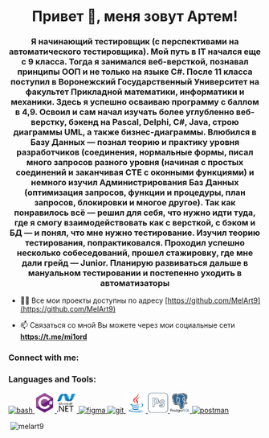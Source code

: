 <h1 align="center">Привет 👋, меня зовут Артем!</h1>
<h3 align="center">Я начинающий тестировщик (с перспективами на автоматического тестировщика). Мой путь в IT начался еще с 9 класса. Тогда я занимался веб-версткой, познавал принципы ООП и не только на языке C#. После 11 класса поступил в Воронежский Государственный Университет на факультет Прикладной математики, информатики и механики. Здесь я успешно осваиваю программу с баллом в 4,9. Освоил и сам начал изучать более углубленно веб-верстку, бэкенд на Pascal, Delphi, C#, Java, строю диаграммы UML, а также бизнес-диаграммы. Влюбился в Базу Данных — познал теорию и практику уровня разработчиков (соединения, нормальные формы, писал много запросов разного уровня (начиная с простых соединений и заканчивая CTE с оконными функциями) и немного изучил Администрирования Баз Данных (оптимизация запросов, функции и процедуры, план запросов, блокировки и многое другое). Так как понравилось всё — решил для себя, что нужно идти туда, где я смогу взаимодействовать как с версткой, с бэком и БД — и понял, что мне нужно тестирование. Изучил теорию тестирования, попрактиковался. Проходил успешно несколько собеседований, прошел стажировку, где мне дали грейд — Junior. Планирую развиваться дальше в мануальном тестировании и постепенно уходить в автоматизаторы</h3>

- 👨‍💻 Все мои проекты доступны по адресу [https://github.com/MelArt9](https://github.com/MelArt9)

- 📫 Связаться со мной Вы можете через мои социальные сети **https://t.me/mi1ord**

<h3 align="left">Connect with me:</h3>
<p align="left">
</p>

<h3 align="left">Languages and Tools:</h3>
<p align="left"> <a href="https://www.gnu.org/software/bash/" target="_blank" rel="noreferrer"> <img src="https://www.vectorlogo.zone/logos/gnu_bash/gnu_bash-icon.svg" alt="bash" width="40" height="40"/> </a> <a href="https://www.w3schools.com/cs/" target="_blank" rel="noreferrer"> <img src="https://raw.githubusercontent.com/devicons/devicon/master/icons/csharp/csharp-original.svg" alt="csharp" width="40" height="40"/> </a> <a href="https://dotnet.microsoft.com/" target="_blank" rel="noreferrer"> <img src="https://raw.githubusercontent.com/devicons/devicon/master/icons/dot-net/dot-net-original-wordmark.svg" alt="dotnet" width="40" height="40"/> </a> <a href="https://www.figma.com/" target="_blank" rel="noreferrer"> <img src="https://www.vectorlogo.zone/logos/figma/figma-icon.svg" alt="figma" width="40" height="40"/> </a> <a href="https://git-scm.com/" target="_blank" rel="noreferrer"> <img src="https://www.vectorlogo.zone/logos/git-scm/git-scm-icon.svg" alt="git" width="40" height="40"/> </a> <a href="https://www.java.com" target="_blank" rel="noreferrer"> <img src="https://raw.githubusercontent.com/devicons/devicon/master/icons/java/java-original.svg" alt="java" width="40" height="40"/> </a> <a href="https://www.photoshop.com/en" target="_blank" rel="noreferrer"> <img src="https://raw.githubusercontent.com/devicons/devicon/master/icons/photoshop/photoshop-line.svg" alt="photoshop" width="40" height="40"/> </a> <a href="https://www.postgresql.org" target="_blank" rel="noreferrer"> <img src="https://raw.githubusercontent.com/devicons/devicon/master/icons/postgresql/postgresql-original-wordmark.svg" alt="postgresql" width="40" height="40"/> </a> <a href="https://postman.com" target="_blank" rel="noreferrer"> <img src="https://www.vectorlogo.zone/logos/getpostman/getpostman-icon.svg" alt="postman" width="40" height="40"/> </a> </p>

<p>&nbsp;<img align="center" src="https://github-readme-stats.vercel.app/api?username=melart9&show_icons=true&locale=en" alt="melart9" /></p>
